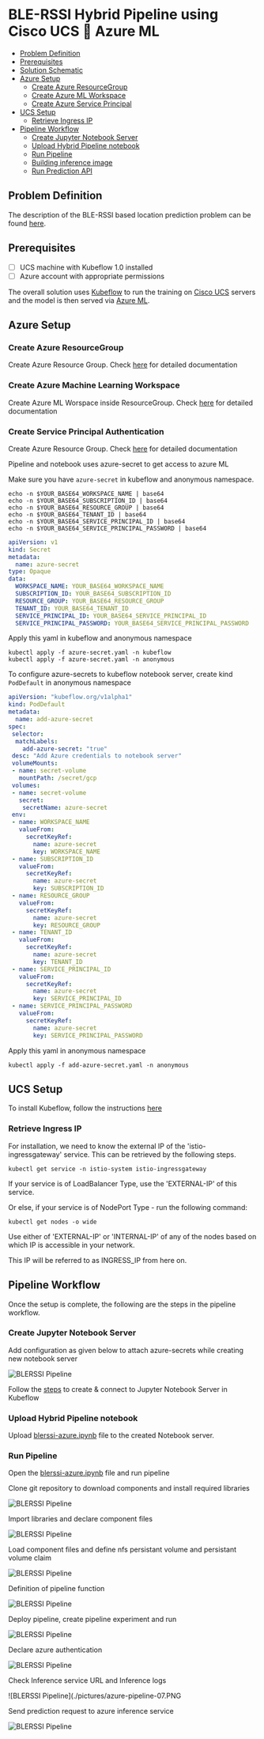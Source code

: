 # BLE-RSSI Hybrid Pipeline using Cisco UCS 🤝 Azure ML
<!-- vscode-markdown-toc -->
* [Problem Definition](#ProblemDefinition)
* [Prerequisites](#Prerequisites)
* [Solution Schematic](#SolutionSchematic)
* [Azure Setup](#AzureSetup)
	* [Create Azure ResourceGroup](#CreateResourceGroup)
	* [Create Azure ML Workspace](#CreateMLWorkspace)
	* [Create Azure Service Principal](#CreateServicePreincpal)
* [UCS Setup](#UCSSetup)
	* [Retrieve Ingress IP](#RetrieveIngressIP)
* [Pipeline Workflow](#PipelineWorkflow)
	* [Create Jupyter Notebook Server](#CreateJupyterNotebookServer)
	* [Upload Hybrid Pipeline notebook](#UploadHybridPipelinenotebook)
	* [Run Pipeline](#RunPipeline)
	* [Building inference image](#Buildinginferenceimage)
	* [Run Prediction API](#RunPredictionAPI)

<!-- vscode-markdown-toc-config
	numbering=false
	autoSave=true
	/vscode-markdown-toc-config -->
<!-- /vscode-markdown-toc -->

## <a name='ProblemDefinition'></a>Problem Definition
The description of the BLE-RSSI based location prediction problem
can be found [here](../../README.md).

## <a name='Prerequisites'></a>Prerequisites

- [ ] UCS machine with Kubeflow 1.0 installed
- [ ] Azure account with appropriate permissions

The overall solution uses [Kubeflow](https://www.kubeflow.org/) to run
the training on [Cisco UCS](https://www.cisco.com/c/en_in/products/servers-unified-computing/index.html) servers and the model is then served via [Azure ML](https://docs.microsoft.com/en-us/azure/machine-learning/).

## <a name='AzureSetup'></a>Azure Setup
### <a name='CreateResourceGroup'></a>Create Azure ResourceGroup

Create Azure Resource Group. Check [here](https://docs.microsoft.com/en-us/azure/azure-resource-manager/management/manage-resource-groups-portal) for detailed documentation

### <a name='CreateMLWorkspace'></a>Create Azure Machine Learning Workspace

Create Azure ML Worspace inside ResourceGroup. Check [here](https://docs.microsoft.com/en-us/azure/machine-learning/how-to-manage-workspace) for detailed documentation

### <a name='CreateServicePrincipal'></a>Create Service Principal Authentication

Create Azure Resource Group. Check [here](https://docs.microsoft.com/en-us/azure/active-directory/develop/howto-create-service-principal-portal) for detailed documentation


Pipeline and notebook uses azure-secret to get access to azure ML

Make sure you have  `azure-secret` in kubeflow and anonymous namespace.

    echo -n $YOUR_BASE64_WORKSPACE_NAME | base64
    echo -n $YOUR_BASE64_SUBSCRIPTION_ID | base64
    echo -n $YOUR_BASE64_RESOURCE_GROUP | base64
    echo -n $YOUR_BASE64_TENANT_ID | base64
    echo -n $YOUR_BASE64_SERVICE_PRINCIPAL_ID | base64
    echo -n $YOUR_BASE64_SERVICE_PRINCIPAL_PASSWORD | base64
	
	
```yaml
apiVersion: v1
kind: Secret
metadata:
  name: azure-secret
type: Opaque
data:
  WORKSPACE_NAME: YOUR_BASE64_WORKSPACE_NAME
  SUBSCRIPTION_ID: YOUR_BASE64_SUBSCRIPTION_ID
  RESOURCE_GROUP: YOUR_BASE64_RESOURCE_GROUP
  TENANT_ID: YOUR_BASE64_TENANT_ID
  SERVICE_PRINCIPAL_ID: YOUR_BASE64_SERVICE_PRINCIPAL_ID
  SERVICE_PRINCIPAL_PASSWORD: YOUR_BASE64_SERVICE_PRINCIPAL_PASSWORD
```
Apply this yaml in kubeflow and anonymous namespace

```
kubectl apply -f azure-secret.yaml -n kubeflow
kubectl apply -f azure-secret.yaml -n anonymous
```
To configure azure-secrets to kubeflow notebook server, create kind `PodDefault` in anonymous namespace

```yaml
apiVersion: "kubeflow.org/v1alpha1"
kind: PodDefault
metadata:
  name: add-azure-secret
spec:
 selector:
  matchLabels:
    add-azure-secret: "true"
 desc: "Add Azure credentials to notebook server"
 volumeMounts:
 - name: secret-volume
   mountPath: /secret/gcp
 volumes:
 - name: secret-volume
   secret:
    secretName: azure-secret
 env:
 - name: WORKSPACE_NAME
   valueFrom:
     secretKeyRef:
       name: azure-secret
       key: WORKSPACE_NAME
 - name: SUBSCRIPTION_ID
   valueFrom:
     secretKeyRef:
       name: azure-secret
       key: SUBSCRIPTION_ID
 - name: RESOURCE_GROUP
   valueFrom:
     secretKeyRef:
       name: azure-secret
       key: RESOURCE_GROUP
 - name: TENANT_ID
   valueFrom:
     secretKeyRef:
       name: azure-secret
       key: TENANT_ID
 - name: SERVICE_PRINCIPAL_ID
   valueFrom:
     secretKeyRef:
       name: azure-secret
       key: SERVICE_PRINCIPAL_ID
 - name: SERVICE_PRINCIPAL_PASSWORD
   valueFrom:
     secretKeyRef:
       name: azure-secret
       key: SERVICE_PRINCIPAL_PASSWORD
```
Apply this yaml in anonymous namespace

```
kubectl apply -f add-azure-secret.yaml -n anonymous
```

## <a name='UCSSetup'></a>UCS Setup

To install Kubeflow, follow the instructions [here](../../../../../../install)

### <a name='RetrieveIngressIP'></a>Retrieve Ingress IP

For installation, we need to know the external IP of the 'istio-ingressgateway' service. This can be retrieved by the following steps.  

```
kubectl get service -n istio-system istio-ingressgateway
```

If your service is of LoadBalancer Type, use the 'EXTERNAL-IP' of this service.  

Or else, if your service is of NodePort Type - run the following command:  

```
kubectl get nodes -o wide
```

Use either of 'EXTERNAL-IP' or 'INTERNAL-IP' of any of the nodes based on which IP is accessible in your network.  

This IP will be referred to as INGRESS_IP from here on.

## <a name='PipelineWorkflow'></a>Pipeline Workflow
Once the setup is complete, the following are the steps in the pipeline
workflow.

### <a name='CreateJupyterNotebookServer'></a>Create Jupyter Notebook Server

Add configuration as given below to attach azure-secrets while creating new notebook server

![BLERSSI Pipeline](./pictures/6-notebook-configurations.PNG)

Follow the [steps](./../notebook#create--connect-to-jupyter-notebook-server) to create & connect to Jupyter Notebook Server in Kubeflow    
### <a name='UploadHybridPipelinenotebook'></a>Upload Hybrid Pipeline notebook

Upload [blerssi-azure.ipynb](blerssi-azure.ipynb) file to the created Notebook server.
    
### <a name='RunPipeline'></a>Run Pipeline

Open the [blerssi-azure.ipynb](blerssi-azure.ipynb) file and run pipeline

Clone git repository to download components and install required libraries 

![BLERSSI Pipeline](./pictures/azure-pipeline-01.PNG)

Import libraries and declare component files

![BLERSSI Pipeline](./pictures/azure-pipeline-02.PNG)

Load component files and define nfs persistant volume and persistant volume claim

![BLERSSI Pipeline](./pictures/azure-pipeline-03.PNG)

Definition of pipeline function

![BLERSSI Pipeline](./pictures/azure-pipeline-04.PNG)

Deploy pipeline, create pipeline experiment and run 

![BLERSSI Pipeline](./pictures/azure-pipeline-05.PNG)

Declare azure authentication

![BLERSSI Pipeline](./pictures/azure-pipeline-06.PNG)

Check Inference service URL and Inference logs

![BLERSSI Pipeline](./pictures/azure-pipeline-07.PNG

Send prediction request to azure inference service

![BLERSSI Pipeline](./pictures/azure-pipeline-08.PNG)
